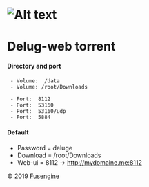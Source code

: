 ![Alt text](https://cdn.fusengine.ch/docker/Deluge.svg)
=============================================
# Delug-web torrent

#### Directory and port

```
 - Volume:  /data          
 - Volume: /root/Downloads   

 - Port:  8112               
 - Port:  53160              
 - Port:  53160/udp          
 - Port:  5884               

```

#### Default

- Password = deluge
- Download = /root/Downloads
- Web-ui   = 8112 ->   http://mydomaine.me:8112


&copy; 2019 [Fusengine](http://fusengine.com)
